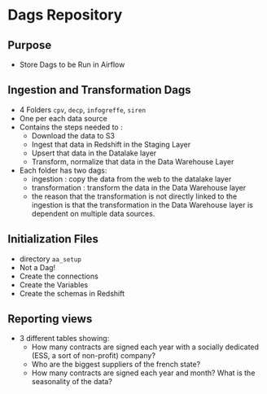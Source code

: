 # Dags Repository
## Purpose
- Store Dags to be Run in Airflow


## Ingestion and Transformation Dags
- 4 Folders `cpv`, `decp`, `infogreffe`, `siren`
- One per each data source
- Contains the steps needed to :
    - Download the data to S3
    - Ingest that data in Redshift in the Staging Layer
    - Upsert that data in the Datalake layer
    - Transform, normalize that data in the Data Warehouse Layer
- Each folder has two dags:
    - ingestion : copy the data from the web to the datalake layer
    - transformation : transform the data in the Data Warehouse layer
    - the reason that the transformation is not directly linked to the ingestion is that the transformation in the Data Warehouse layer is dependent on multiple data sources.

## Initialization Files
- directory `aa_setup`
- Not a Dag!
- Create the connections
- Create the Variables
- Create the schemas in Redshift 

## Reporting views
- 3 different tables showing:
    * How many contracts are signed each year with a socially dedicated (ESS, a sort of non-profit) company?
    * Who are the biggest suppliers of the french state?
    * How many contracts are signed each year and month? What is the seasonality of the data?